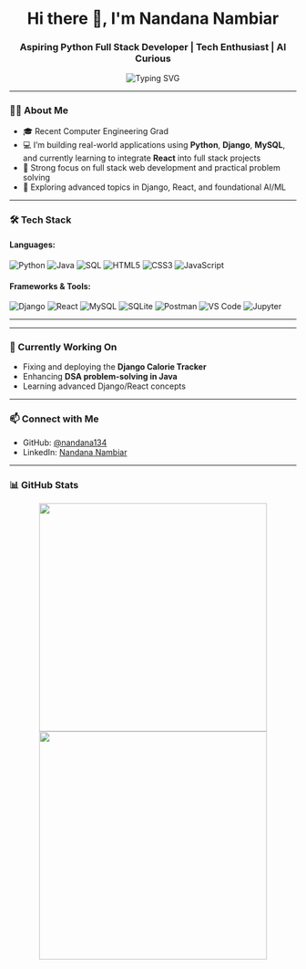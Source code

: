 <h1 align="center">Hi there 👋, I'm Nandana Nambiar</h1>
<h3 align="center">Aspiring Python Full Stack Developer | Tech Enthusiast | AI Curious</h3>

<p align="center">
  <img src="https://readme-typing-svg.herokuapp.com?font=Fira+Code&duration=3000&pause=1000&color=F78DA7&center=true&vCenter=true&width=435&lines=Code.+Create.+Contribute." alt="Typing SVG" />
</p>

---

### 🧑‍💻 About Me

- 🎓 Recent Computer Engineering Grad
- 💻 I’m building real-world applications using **Python**, **Django**, **MySQL**, and currently learning to integrate **React** into full stack projects
- 🔧 Strong focus on full stack web development and practical problem solving
- 🧠 Exploring advanced topics in Django, React, and foundational AI/ML
  

---

### 🛠️ Tech Stack

#### Languages:
![Python](https://img.shields.io/badge/Python-%233776AB.svg?style=for-the-badge&logo=python&logoColor=white)
![Java](https://img.shields.io/badge/Java-%23ED8B00.svg?style=for-the-badge&logo=java&logoColor=white)
![SQL](https://img.shields.io/badge/SQL-%2307405E.svg?style=for-the-badge&logo=sqlite&logoColor=white)
![HTML5](https://img.shields.io/badge/HTML5-%23E34F26.svg?style=for-the-badge&logo=html5&logoColor=white)
![CSS3](https://img.shields.io/badge/CSS3-%231572B6.svg?style=for-the-badge&logo=css3&logoColor=white)
![JavaScript](https://img.shields.io/badge/JavaScript-%23F7DF1E.svg?style=for-the-badge&logo=javascript&logoColor=black)

#### Frameworks & Tools:
![Django](https://img.shields.io/badge/Django-%23092E20.svg?style=for-the-badge&logo=django&logoColor=white)
![React](https://img.shields.io/badge/React-%2320232A.svg?style=for-the-badge&logo=react&logoColor=61DAFB)
![MySQL](https://img.shields.io/badge/MySQL-%2300f.svg?style=for-the-badge&logo=mysql&logoColor=white)
![SQLite](https://img.shields.io/badge/SQLite-%2307405e.svg?style=for-the-badge&logo=sqlite&logoColor=white)
![Postman](https://img.shields.io/badge/Postman-%23FF6C37.svg?style=for-the-badge&logo=postman&logoColor=white)
![VS Code](https://img.shields.io/badge/VSCode-%23007ACC.svg?style=for-the-badge&logo=visual%20studio%20code&logoColor=white)
![Jupyter](https://img.shields.io/badge/Jupyter-%23F37626.svg?style=for-the-badge&logo=jupyter&logoColor=white)

---



---


### 📌 Currently Working On

- Fixing and deploying the **Django Calorie Tracker**
- Enhancing **DSA problem-solving in Java**
- Learning advanced Django/React concepts


---

### 📫 Connect with Me

- GitHub: [@nandana134](https://github.com/nandana134)
- LinkedIn: [Nandana Nambiar](www.linkedin.com/in/nandana-nambiar-643a03228)

---

### 📊 GitHub Stats

<p align="center">
  <img src="https://github-readme-stats.vercel.app/api?username=nandana134&show_icons=true&theme=radical" width="400"/>
  <img src="https://github-readme-streak-stats.herokuapp.com/?user=nandana134&theme=radical" width="400"/>
</p>
